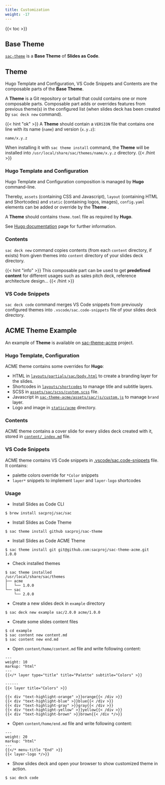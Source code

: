 ```yaml
---
title: Customization
weight: -17
---
```


{{< toc >}}

## Base Theme
[`sac-theme`](https://github.com/sacproj/sac-theme) is a **Base Theme** of **Slides as Code**.

## Theme
Hugo Template and Configuration, VS Code Snippets and Contents are the composable parts of the **Base Theme**.

A **Theme** is a Git repository or tarball that could contains one or more composable parts. Composable part adds or overrides features from previous theme(s) in the configured list (when slides deck has been created by `sac deck new` command).

{{< hint "ok" >}}
A **Theme** should contain a `VERSION` file that contains one line with its name (`name`) and version (`x.y.z`):
``` text
name/x.y.z
```
When installing it with `sac theme install` command, the **Theme** will be installed into `/usr/local/share/sac/themes/name/x.y.z` directory.
{{< /hint >}}


### Hugo Template and Configuration
Hugo Template and Configuration composition is managed by **Hugo** command-line.

Thereby, `assets` (containing CSS and Javascript), `layout` (containing HTML and Shortcodes) and `static` (containing logos, images), `config.yaml` elements can be added or override by the **Theme** .

A **Theme** should contains `theme.toml` file as required by **Hugo**.

See [Hugo documentation](https://gohugo.io/documentation/) page for further information.

### Contents
`sac deck new` command copies contents (from each `content` directory, if exists) from given themes into `content` directory of your slides deck directory.

{{< hint "info" >}}
This composable part can be used to get **predefined content** for different usages such as sales pitch deck, reference architecture design...
{{< /hint >}}

### VS Code Snippets
`sac deck code` command merges VS Code snippets from previously configured themes into `.vscode/sac.code-snippets` file of your slides deck directory.

## ACME Theme Example
An example of **Theme** is available on [sac-theme-acme](https://github.com/sacproj/sac-theme-acme) project.

### Hugo Template, Configuration
ACME theme contains some overrides for **Hugo**:
- HTML in [`layouts/partials/sac/body.html`](https://github.com/sacproj/sac-theme-acme/blob/main/layouts/partials/sac/body.html) to create a branding layer for the slides.
- Shortcodes in [`layouts/shortcodes`](https://github.com/sacproj/sac-theme-acme/tree/main/layouts/shortcodes) to manage title and subtitle layers.
- SCSS in [`assets/sac/scss/custom.scss`](https://github.com/sacproj/sac-theme-acme/blob/main/assets/sac/scss/custom.scss) file.
- Javascript in [`sac-theme-acme/assets/sac/js/custom.js`](https://github.com/sacproj/sac-theme-acme/blob/main/assets/sac/js/custom.js) to manage `brand` layer.
- Logo and image in [`static/acme`](https://github.com/sacproj/sac-theme-acme/tree/main/static/acme) directory.

### Contents
ACME theme contains a cover slide for every slides deck created with it, stored in [`content/_index.md`](https://github.com/sacproj/sac-theme-acme/blob/main/content/_index.md) file.


### VS Code Snippets
ACME theme contains VS Code snippets in [.vscode/sac.code-snippets](https://github.com/sacproj/sac-theme-acme/blob/main/.vscode/sac.code-snippets) file. It contains:
- palette colors override for `*Color` snippets
- `layer*` snippets to implement `layer` and `layer-logo` shortcodes

### Usage
- Install Slides as Code CLI
``` shell
$ brew install sacproj/sac/sac
```
- Install Slides as Code Theme
``` shell
$ sac theme install github sacproj/sac-theme
```
- Install Slides as Code ACME Theme
``` shell
$ sac theme install git git@github.com:sacproj/sac-theme-acme.git 1.0.0
```
- Check installed themes
``` shell
$ sac theme installed
/usr/local/share/sac/themes
├── acme
│   └── 1.0.0
└── sac
    └── 2.0.0
```
- Create a new slides deck in `example` directory
``` shell
$ sac deck new example sac/2.0.0 acme/1.0.0
```
- Create some slides content files
``` shell
$ cd example
$ sac content new content.md
$ sac content new end.md
```
- Open `content/home/content.md` file and write following content:
``` text
---
weight: 10
markup: "html"
---
{{</* layer type="title" title="Palette" subtitle="Colors" >}}

------
{{< layer title="Colors" >}}

{{< div "text-highlight-orange" >}}orange{{< /div >}}
{{< div "text-highlight-blue" >}}blue{{< /div >}}
{{< div "text-highlight-gray" >}}gray{{< /div >}}
{{< div "text-highlight-yellow" >}}yellow{{< /div >}}
{{< div "text-highlight-brown" >}}brown{{< /div */>}}
```
- Open `content/home/end.md` file and write following content:
``` text
---
weight: 20
markup: "html"
---
{{</* menu-title "End" >}}
{{< layer-logo */>}}
```
- Show slides deck and open your browser to show customized theme in action.
``` shell
$ sac deck code
```
